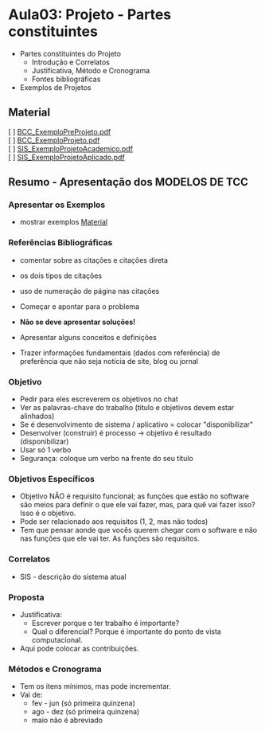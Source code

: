 # Aula03: Projeto - Partes constituintes  

- Partes constituintes do Projeto  
  - Introdução e Correlatos  
  - Justificativa, Método e Cronograma  
  - Fontes bibliográficas  
- Exemplos de Projetos  

## Material  

[ ] [BCC_ExemploPreProjeto.pdf]( "BCC_ExemploPreProjeto.pdf")  
[ ] [BCC_ExemploProjeto.pdf]( "BCC_ExemploProjeto.pdf")  
[ ] [SIS_ExemploProjetoAcademico.pdf]( "SIS_ExemploProjetoAcademico.pdf")  
[ ] [SIS_ExemploProjetoAplicado.pdf]( "SIS_ExemploProjetoAplicado.pdf")  

## Resumo - Apresentação dos MODELOS DE TCC

### Apresentar os Exemplos

<!-- FIXME: ter um exemplo para cada modelo BCC (1x) e SIS (2x) -->
- mostrar exemplos [Material](Material "Material")  

### Referências Bibliográficas  

- comentar sobre as citações e citações direta  
- os dois tipos de citações  
- uso de numeração de página nas citações  

- Começar e apontar para o problema  
- **Não se deve apresentar soluções!**  
- Apresentar alguns conceitos e definições  
- Trazer informações fundamentais (dados com referência) de preferência que não seja notícia de site, blog ou jornal  

### Objetivo

- Pedir para eles escreverem os objetivos no chat  
- Ver as palavras-chave do trabalho (titulo e objetivos devem estar alinhados)  
- Se é desenvolvimento de sistema / aplicativo = colocar "disponibilizar"  
- Desenvolver (construir) é processo -> objetivo é resultado (disponibilizar)  
- Usar só 1 verbo  
- Segurança: coloque um verbo na frente do seu titulo  

### Objetivos Específicos

- Objetivo NÃO é requisito funcional; as funções que estão no software são meios para definir o que ele vai fazer, mas, para quê vai fazer isso? Isso é o objetivo.  
- Pode ser relacionado aos requisitos (1, 2, mas não todos)
- Tem que pensar aonde que vocês querem chegar com o software e não nas funções que ele vai ter. As funções são requisitos.

### Correlatos

- SIS - descrição do sistema atual  

### Proposta

- Justificativa:  
  - Escrever porque o ter trabalho é importante?  
  - Qual o diferencial? Porque é importante do ponto de vista computacional.  
- Aqui pode colocar as contribuições.  

### Métodos e Cronograma

- Tem os itens mínimos, mas pode incrementar.  
- Vai de:  
  - fev - jun (só primeira quinzena)  
  - ago - dez (só primeira quinzena)  
  - maio não é abreviado



<!-- 
- falar sobre a ficha de avaliação  
- SIS falar da diferença do TCC Acadêmico para o Aplicado  
  - descrever o problema da tua empresa (descrever como acontece agora)  
  - na justificativa deve dizer o que está pensando em melhorar  
  - se for pensar no problema por sua conta é acadêmico, mas se você for fazer uma entrevista com o usuário, ver os requisitos é aplicado  
- mas vamos conversar melhor na semana que vem  
-->
